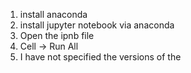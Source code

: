 1. install anaconda
2. install jupyter notebook via anaconda
3. Open the ipnb file
4. Cell -> Run All
5. I have not specified the versions of the
